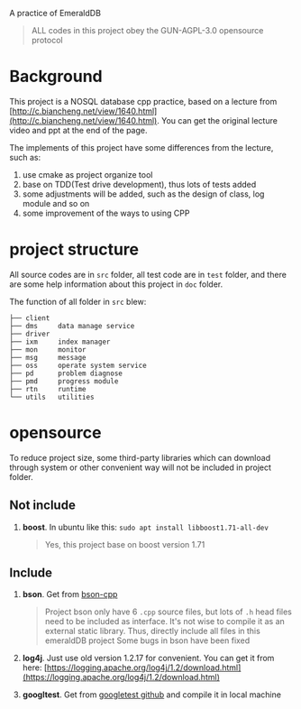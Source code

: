 A practice of EmeraldDB
> ALL codes in this project obey the GUN-AGPL-3.0 opensource protocol

# Background

This project is a NOSQL database cpp practice, based on a lecture from [http://c.biancheng.net/view/1640.html](http://c.biancheng.net/view/1640.html). You can get the original lecture video and ppt at the end of the page.

The implements of this project have some differences from the lecture, such as:

1. use cmake as project organize tool
2. base on TDD(Test drive development), thus lots of tests added
3. some adjustments will be added, such as the design of class, log module and so on
4. some improvement of the ways to using CPP

# project structure

All source codes are in `src` folder, all test code are in `test` folder, and there are some help information about this project in `doc` folder.

The function of all folder in `src` blew:

```shell
├── client
├── dms     data manage service
├── driver
├── ixm     index manager
├── mon     monitor
├── msg     message
├── oss     operate system service
├── pd      problem diagnose
├── pmd     progress module
├── rtn     runtime
└── utils   utilities
```

# opensource

To reduce project size, some third-party libraries which can download through system or other convenient way will not be included in project folder.

## Not include

1. **boost**. In ubuntu like this: `sudo apt install libboost1.71-all-dev`
   > Yes, this project base on boost version 1.71

## Include

1. **bson**. Get from [bson-cpp](https://github.com/jbenet/bson-cpp)
   > Project bson only have 6 `.cpp` source files, but lots of `.h` head files need to be included as interface. It's not wise to compile it as an external static library. Thus, directly include all files in this emeraldDB project
   > Some bugs in bson have been fixed 

2. **log4j**. Just use old version 1.2.17 for convenient. You can get it from here: [https://logging.apache.org/log4j/1.2/download.html](https://logging.apache.org/log4j/1.2/download.html)
3. **googltest**. Get from [googletest github](https://github.com/google/googletest) and compile it in local machine
